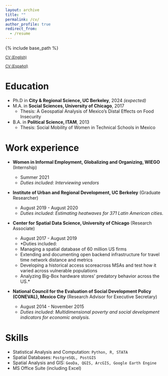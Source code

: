 ```yaml
---
layout: archive
title: ""
permalink: /cv/
author_profile: true
redirect_from:
  - /resume
---
```


{% include base_path %}

<sub>[CV (English)](https://drive.google.com/file/d/11d0W231bilm0dpV0GwrRClhBQHMECWih/view?usp=sharing)<sub>
  
<sub>[CV (Español)](https://drive.google.com/file/d/1kRYGIoqYJsbCEwb-5gp4YDmDVcAy9XU3/view?usp=sharing)<sub>

Education
======
* Ph.D in **City & Regional Science, UC Berkeley**, 2024 *(expected)*
* M.A. in **Social Sciences, University of Chicago**, 2017
  - Thesis: A Geospatial Analysis of Mexico’s Distal Effects on Food Insecurity
* B.A. in **Political Science, ITAM**, 2013
  - Thesis: Social Mobility of Women in Technical Schools in Mexico

Work experience
======
* **Women in Informal Employment, Globalizing and Organizing, WIEGO** (Internship)
  * Summer 2021
  * *Duties included: Interviewing vendors*

* **Institute of Urban and Regional Development, UC Berkeley** (Graduate Researcher)
  * August 2019 - August 2020
  * *Duties included: Estimating heatwaves for 371 Latin American cities.*

* **Center for Spatial Data Science, University of Chicago** (Research Associate)
  * August 2017 - August 2019
  * *Duties included:
  - Managing a spatial database of 60 million US firms
  - Extending and documenting open backend infrastructure for travel time network distance and metrics
  - Developing a historical access scoreacross MSAs and test how it varied across vulnerable populations
  - Analyzing Big-Box hardware stores' predatory behavior across the US.*

* **National Council for the Evaluation of Social Development Policy (CONEVAL), Mexico City** (Research Advisor for Executive Secretary)
  * August 2014 - November 2015
  * *Duties included: Multidimensional poverty and social development indicators for economic analysis.*
  
Skills
======
* Statistical Analysis and Computation: `Python, R, STATA`
* Spatial Databases: `PostgreSQL, PostGIS`
* Spatial Analysis and GIS: `GeoDa, QGIS, ArcGIS, Google Earth Engine`
* MS Office Suite (including Excel)

<!---
Publications
======
  <ul>{% for post in site.publications %}
    {% include archive-single-cv.html %}
  {% endfor %}</ul>

-->
  

